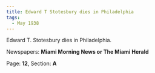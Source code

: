 ```yaml
---  
title: Edward T Stotesbury dies in Philadelphia  
tags:  
  - May 1938  
---  
```

  
Edward T. Stotesbury dies in Philadelphia.  
  
Newspapers: **Miami Morning News or The Miami Herald**  
  
Page: **12**, Section: **A** 
